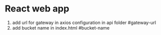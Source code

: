 # React web app
1. add url for gateway in axios configuration in api folder #gateway-url
2. add bucket name in index.html #bucket-name


